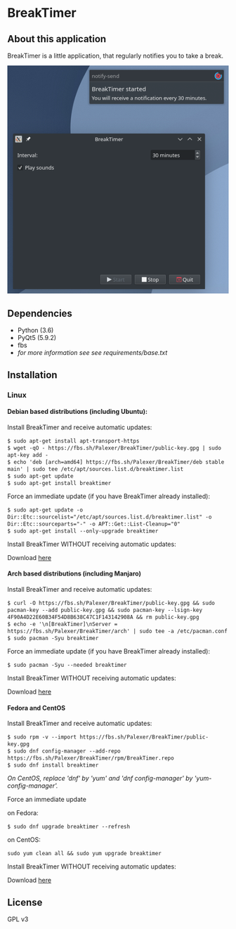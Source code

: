 # BreakTimer

## About this application

BreakTimer is a little application, that regularly notifies you to take a break.

![](screenshot.png)

## Dependencies

- Python (3.6)
- PyQt5 (5.9.2)
- fbs
- _for more information see see requirements/base.txt_

## Installation

### Linux

#### Debian based distributions (including Ubuntu):

Install BreakTimer and receive automatic updates:

``` 
$ sudo apt-get install apt-transport-https
$ wget -qO - https://fbs.sh/Palexer/BreakTimer/public-key.gpg | sudo apt-key add -
$ echo 'deb [arch=amd64] https://fbs.sh/Palexer/BreakTimer/deb stable main' | sudo tee /etc/apt/sources.list.d/breaktimer.list
$ sudo apt-get update
$ sudo apt-get install breaktimer
```

Force an immediate update (if you have BreakTimer already installed):

```
$ sudo apt-get update -o Dir::Etc::sourcelist="/etc/apt/sources.list.d/breaktimer.list" -o Dir::Etc::sourceparts="-" -o APT::Get::List-Cleanup="0"
$ sudo apt-get install --only-upgrade breaktimer
```

Install BreakTimer WITHOUT receiving automatic updates:

Download [here](https://fbs.sh/Palexer/BreakTimer/BreakTimer.deb)

#### Arch based distributions (including Manjaro)

Install BreakTimer and receive automatic updates:

``` 
$ curl -O https://fbs.sh/Palexer/BreakTimer/public-key.gpg && sudo pacman-key --add public-key.gpg && sudo pacman-key --lsign-key 4F90A4D22E60B34F54D8B638C47C1F143142908A && rm public-key.gpg
$ echo -e '\n[BreakTimer]\nServer = https://fbs.sh/Palexer/BreakTimer/arch' | sudo tee -a /etc/pacman.conf
$ sudo pacman -Syu breaktimer
```

Force an immediate update (if you have BreakTimer already installed):

```
$ sudo pacman -Syu --needed breaktimer
```

Install BreakTimer WITHOUT receiving automatic updates:

Download [here](https://fbs.sh/Palexer/BreakTimer/BreakTimer.pkg.tar.xz)

#### Fedora and CentOS

Install BreakTimer and receive automatic updates:
``` 
$ sudo rpm -v --import https://fbs.sh/Palexer/BreakTimer/public-key.gpg
$ sudo dnf config-manager --add-repo https://fbs.sh/Palexer/BreakTimer/rpm/BreakTimer.repo
$ sudo dnf install breaktimer

```
_On CentOS, replace 'dnf' by 'yum' and 'dnf config-manager' by 'yum-config-manager'._

Force an immediate update

on Fedora:
```
$ sudo dnf upgrade breaktimer --refresh
```

on CentOS:
```
sudo yum clean all && sudo yum upgrade breaktimer
```

Install BreakTimer WITHOUT receiving automatic updates:

Download 	[here](https://fbs.sh/Palexer/BreakTimer/BreakTimer.rpm)

## License

GPL v3
